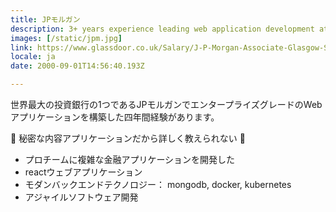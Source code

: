 ```yaml
---
title: JPモルガン
description: 3+ years experience leading web application development at large international bank
images: [/static/jpm.jpg]
link: https://www.glassdoor.co.uk/Salary/J-P-Morgan-Associate-Glasgow-Salaries-EJI_IE145.0,10_KO11,20_IL.21,28_IM1145.htm
locale: ja
date: 2000-09-01T14:56:40.193Z

---
```

世界最大の投資銀行の1つであるJPモルガンでエンタープライズグレードのWebアプリケーションを構築した四年間経験があります。

🤫 秘密な内容アプリケーションだから詳しく教えられない 🤫 
* プロチームに複雑な金融アプリケーションを開発した
* reactウェブアプリケーション
* モダンバックエンドテクノロジー： mongodb, docker, kubernetes
* アジャイルソフトウェア開発